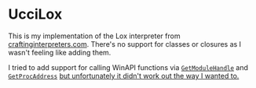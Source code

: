 # UcciLox

This is my implementation of the Lox interpreter from [craftinginterpreters.com](https://craftinginterpreters.com).
There's no support for classes or closures as I wasn't feeling like adding them.

I tried to add support for calling WinAPI functions via [`GetModuleHandle`](https://github.com/CRNHV/UcciLox/blob/master/Lox/Functions/BuiltIn/GetModHandle.cs) and [`GetProcAddress`](https://github.com/CRNHV/UcciLox/blob/master/Lox/Functions/BuiltIn/GetProcAddr.cs) [but unfortunately it didn't work out the way I wanted to.](https://github.com/CRNHV/UcciLox/blob/master/Lox/Functions/BuiltIn/WinAPIFunc.cs)
